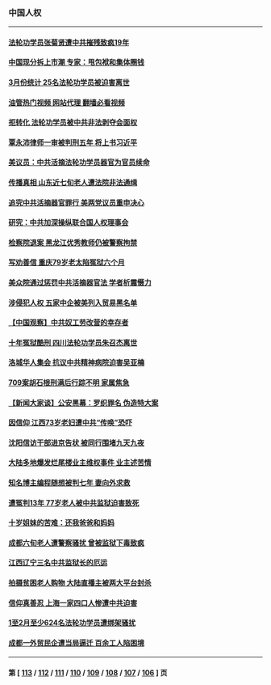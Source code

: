 ### 中国人权
---
#### [法轮功学员张菊贤遭中共摧残致疯19年](../../pages/ncid278/n13962633.md?04041245) 
#### [中国现分拆上市潮 专家：甩包袱和集体圈钱](../../pages/ncid278/n13964320.md?04041245) 
#### [3月份统计 25名法轮功学员被迫害离世](../../pages/ncid278/n13963851.md?04041245) 
#### [油管热门视频 网站代理 翻墙必看视频](http://138.2.39.72:81/youtube.html?epic-marker?04041245)
#### [拒转化 法轮功学员被中共非法剥夺会面权](../../pages/ncid278/n13961975.md?04041245) 
#### [覃永沛律师一审被判刑五年 将上书习近平](../../pages/ncid278/n13962335.md?04041245) 
#### [美议员：中共活摘法轮功学员器官为官员续命](../../pages/ncid278/n13961550.md?04041245) 
#### [传播真相 山东近七旬老人遭法院非法通缉](../../pages/ncid278/n13961068.md?04041245) 
#### [追究中共活摘器官罪行 美两党议员重申决心](../../pages/ncid278/n13961970.md?04041245) 
#### [研究：中共加深操纵联合国人权理事会](../../pages/ncid278/n13961556.md?04041245) 
#### [检察院退案 黑龙江优秀教师仍被警察拘禁](../../pages/ncid278/n13960361.md?04041245) 
#### [写劝善信 重庆79岁老太陷冤狱六个月](../../pages/ncid278/n13956118.md?04041245) 
#### [美众院通过惩罚中共活摘器官法 学者析震慑力](../../pages/ncid278/n13961128.md?04041245) 
#### [涉侵犯人权 五家中企被美列入贸易黑名单](../../pages/ncid278/n13960595.md?04041245) 
#### [【中国观察】中共奴工劳改营的幸存者](../../pages/ncid278/n13959529.md?04041245) 
#### [十年冤狱酷刑 四川法轮功学员朱召杰离世](../../pages/ncid278/n13959794.md?04041245) 
#### [洛城华人集会 抗议中共精神病院迫害吴亚楠](../../pages/ncid278/n13959971.md?04041245) 
#### [709案胡石根刑满后行踪不明 家属焦急](../../pages/ncid278/n13957803.md?04041245) 
#### [【新闻大家谈】公安黑幕：罗织罪名 伪造特大案](../../pages/ncid278/n13957627.md?04041245) 
#### [因信仰 江西73岁老妇遭中共“传唤”恐吓](../../pages/ncid278/n13955184.md?04041245) 
#### [沈阳信访干部进京告状 被同行围堵九天九夜](../../pages/ncid278/n13954685.md?04041245) 
#### [大陆多地爆发烂尾楼业主维权事件 业主述苦情](../../pages/ncid278/n13956145.md?04041245) 
#### [知名博主编程随想被判七年 妻向外求救](../../pages/ncid278/n13955870.md?04041245) 
#### [遭冤判13年 77岁老人被中共监狱迫害致死](../../pages/ncid278/n13953812.md?04041245) 
#### [十岁姐妹的苦难：还我爸爸和妈妈](../../pages/ncid278/n13923454.md?04041245) 
#### [成都六旬老人遭警察骚扰 曾被监狱下毒致疯](../../pages/ncid278/n13952299.md?04041245) 
#### [江西辽宁三名中共监狱长的厄运](../../pages/ncid278/n13951740.md?04041245) 
#### [拍摄贫困老人购物 大陆直播主被两大平台封杀](../../pages/ncid278/n13952368.md?04041245) 
#### [信仰真善忍 上海一家四口人惨遭中共迫害](../../pages/ncid278/n13950973.md?04041245) 
#### [1至2月至少624名法轮功学员遭绑架骚扰](../../pages/ncid278/n13950181.md?04041245) 
#### [成都一外贸民企遭当局逼迁 百余工人陷困境](../../pages/ncid278/n13950512.md?04041245) 

---
#### 第 [ [113](./113.md?04041245) / [112](./112.md?04041245) / [111](./111.md?04041245) / [110](./110.md?04041245) / [109](./109.md?04041245) / [108](./108.md?04041245) / [107](./107.md?04041245) / [106](./106.md?04041245) ] 页
